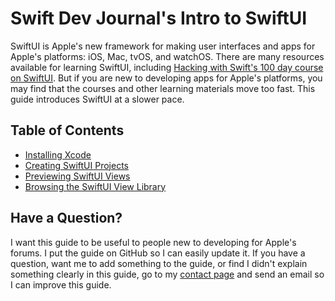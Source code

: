 # Swift Dev Journal's Intro to SwiftUI

SwiftUI is Apple's new framework for making user interfaces and apps for Apple's platforms: iOS, Mac, tvOS, and watchOS. There are many resources available for learning SwiftUI, including [Hacking with Swift's 100 day course on SwiftUI](https://www.hackingwithswift.com/100/swiftui). But if you are new to developing apps for Apple's platforms, you may find that the courses and other learning materials move too fast. This guide introduces SwiftUI at a slower pace.

## Table of Contents

* [Installing Xcode](Xcode)
* [Creating SwiftUI Projects](CreatingProjects)
* [Previewing SwiftUI Views](Previews)
* [Browsing the SwiftUI View Library](BrowsingViews)

## Have a Question?

I want this guide to be useful to people new to developing for Apple's forums. I put the guide on GitHub so I can easily update it. If you have a question, want me to add something to the guide, or find I didn't explain something clearly in this guide, go to my [contact page](https://www.swiftdevjournal.com/contact/) and send an email so I can improve this guide.
